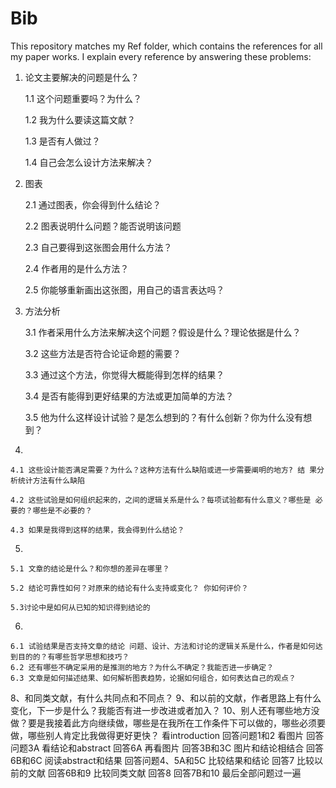 # Bib
This repository matches my Ref folder, which contains the references for all my paper works. I explain every reference by answering these problems:

1. 	论文主要解决的问题是什么？

	1.1	这个问题重要吗？为什么？

	1.2	我为什么要读这篇文献？ 

	1.3	是否有人做过？

	1.4	自己会怎么设计方法来解决？

2. 	图表	

	2.1	通过图表，你会得到什么结论？ 
	  	
	2.2	图表说明什么问题？能否说明该问题 
      	
	2.3	自己要得到这张图会用什么方法？ 
	
	2.4	作者用的是什么方法？ 
	
	2.5	你能够重新画出这张图，用自己的语言表达吗？

3.	方法分析
	
	3.1	作者采用什么方法来解决这个问题？假设是什么？理论依据是什么？ 
	
	3.2	这些方法是否符合论证命题的需要？ 

	3.3	通过这个方法，你觉得大概能得到怎样的结果？ 

	3.4	是否有能得到更好结果的方法或更加简单的方法？ 

	3.5	他为什么这样设计试验？是怎么想到的？有什么创新？你为什么没有想到？ 

4. 
	
	4.1	这些设计能否满足需要？为什么？这种方法有什么缺陷或进一步需要阐明的地方? 结 果分析统计方法有什么缺陷
	
	4.2	这些试验是如何组织起来的，之间的逻辑关系是什么？每项试验都有什么意义？哪些是 必要的？哪些是不必要的？ 
	
	4.3	如果是我得到这样的结果，我会得到什么结论？

5.
	
	5.1	文章的结论是什么？和你想的差异在哪里？ 
	
	5.2	结论可靠性如何？对原来的结论有什么支持或变化？ 你如何评价？ 
	
	5.3讨论中是如何从已知的知识得到结论的
6.	
	
	6.1	试验结果是否支持文章的结论 问题、设计、方法和讨论的逻辑关系是什么，作者是如何达到目的的？有哪些哲学思想和技巧？ 
	6.2	还有哪些不确定采用的是推测的地方？为什么不确定？我能否进一步确定？ 
	6.3	文章是如何描述结果、如何解析图表趋势，论据如何组合，如何表达自己的观点？ 
8、和同类文献，有什么共同点和不同点？
9、和以前的文献，作者思路上有什么变化，下一步是什么？我能否有进一步改进或者加入？
10、别人还有哪些地方没做？要是我接着此方向继续做，哪些是在我所在工作条件下可以做的，哪些必须要做，哪些别人肯定比我做得更好更快？
看introduction 回答问题1和2 
看图片 回答问题3A 
看结论和abstract 回答6A 
再看图片 回答3B和3C 
图片和结论相结合 回答6B和6C 
阅读abstract和结果 回答问题4、5A和5C 
比较结果和结论 回答7 
比较以前的文献 回答6B和9 
比较同类文献 回答8 
回答7B和10 
最后全部问题过一遍


